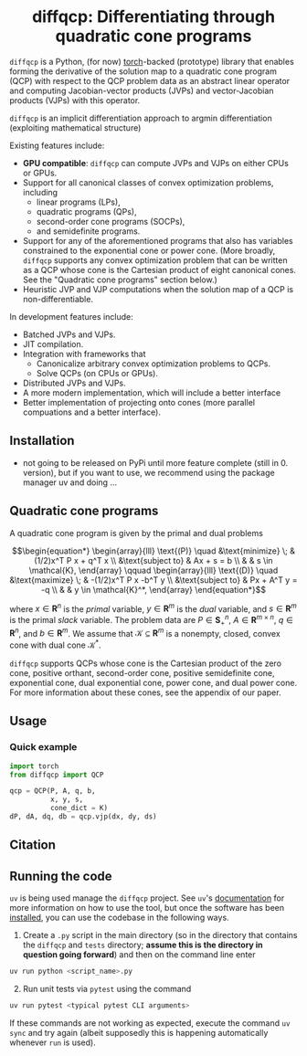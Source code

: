 <h1 align='center'>diffqcp: Differentiating through quadratic cone programs</h1>

`diffqcp` is a Python, (for now) [torch](https://github.com/pytorch/pytorch)-backed
(prototype) library that enables forming the derivative
of the solution map to a quadratic cone program (QCP) with respect
to the QCP problem data as an abstract linear operator and computing
Jacobian-vector products (JVPs) and vector-Jacobian products (VJPs)
with this operator.

`diffqcp` is an implicit differentiation approach to argmin differentiation (exploiting mathematical structure)

Existing features include:
- **GPU compatible**: `diffqcp` can compute JVPs and VJPs on either CPUs or GPUs.
- Support for all canonical classes of convex optimization problems, including
    - linear programs (LPs),
    - quadratic programs (QPs),
    - second-order cone programs (SOCPs),
    - and semidefinite programs.
- Support for any of the aforementioned programs that also has variables constrained to the exponential cone or power cone. (More broadly, `diffqcp` supports any convex optimization problem that can be written as a QCP whose cone is the Cartesian product of eight canonical cones. See the "Quadratic cone programs" section below.)
- Heuristic JVP and VJP computations when the solution map of a QCP is non-differentiable.

In development features include:
- Batched JVPs and VJPs.
- JIT compilation.
- Integration with frameworks that
    - Canonicalize arbitrary convex optimization problems to QCPs.
    - Solve QCPs (on CPUs or GPUs).
- Distributed JVPs and VJPs.
- A more modern implementation, which will include a better interface 
- Better implementation of projecting onto cones (more parallel compuations and a better interface).

## Installation

- not going to be released on PyPi until more feature complete (still in 0. version), but if you want to use,
we recommend using the package manager uv and doing ...

## Quadratic cone programs
A quadratic cone program is given by the primal and dual problems

```math
\begin{equation*}
    \begin{array}{lll}
        \text{(P)} \quad &\text{minimize} \; & (1/2)x^T P x + q^T x  \\
        &\text{subject to} & Ax + s = b  \\
        & & s \in \mathcal{K},
    \end{array}
    \qquad
    \begin{array}{lll}
         \text{(D)} \quad  &\text{maximize} \; & -(1/2)x^T P x -b^T y  \\
        &\text{subject to} & Px + A^T y = -q \\
        & & y \in \mathcal{K}^*,
    \end{array}
\end{equation*}
```
where $`x \in \mathbf{R}^n`$ is the *primal* variable, $`y \in \mathbf{R}^m`$ is the *dual* variable, and $`s \in \mathbf{R}^m`$ is the primal *slack* variable. The problem data are $`P\in \mathbf{S}_+^{n}`$, $`A \in \mathbf{R}^{m \times n}`$, $`q \in \mathbf{R}^n`$, and $`b \in \mathbf{R}^m`$. We assume that $`\mathcal K \subseteq \mathbf{R}^m`$ is a nonempty, closed, convex cone with dual cone $`\mathcal{K}^*`$.

`diffqcp` supports QCPs whose cone is the Cartesian product of the zero cone, positive orthant, second-order cone, positive semidefinite cone, exponential cone, dual exponential cone, power cone, and dual power cone. For more information about these cones, see the appendix of our paper.

## Usage



### Quick example

```python
import torch
from diffqcp import QCP

qcp = QCP(P, A, q, b,
          x, y, s,
          cone_dict = K)
dP, dA, dq, db = qcp.vjp(dx, dy, ds)
```

## Citation


## Running the code

`uv` is being used manage the `diffqcp` project. See `uv`'s [documentation](https://docs.astral.sh/uv/) for more information on how to use the tool, but once the software has been [installed](https://docs.astral.sh/uv/getting-started/installation/), you can use the codebase in the following ways.

1. Create a `.py` script in the main directory (so in the directory that contains the `diffqcp` and `tests` directory; **assume this is the directory in question going forward**) and then on the command line enter
```zsh
uv run python <script_name>.py
```
2. Run unit tests via `pytest` using the command
```zsh
uv run pytest <typical pytest CLI arguments>
```

If these commands are not working as expected, execute the command `uv sync` and try again (albeit supposedly this is happening automatically whenever `run` is used).